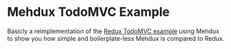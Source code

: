 # Mehdux TodoMVC Example

Basicly a reimplementation of the [Redux TodoMVC example](https://github.com/reactjs/redux/tree/master/examples/todomvc) using Mehdux to show you how simple and boilerplate-less Mehdux is compared to Redux.
